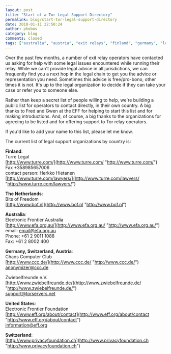 ```yaml
---
layout: post
title: "Start of a Tor Legal Support Directory"
permalink: blog/start-tor-legal-support-directory
date: 2010-01-11 22:50:24
author: phobos
category: blog
comments: closed
tags: ["australia", "austria", "exit relays", "finland", "germany", "legal support", "netherlands", "switzerland", "tor legal support directory", "tor relay operators", "usa"]
---
```


Over the past few months, a number of exit relay operators have contacted us asking for help with some legal issues encountered while running their relay. While we can't provide legal advice in all jurisdictions, we can frequently find you a next hop in the legal chain to get you the advice or representation you need. Sometimes this advice is free/pro-bono, other times it is not. It's up to the legal organization to decide if they can take your case or refer you to someone else.

Rather than keep a secret list of people willing to help, we're building a public list for operators to contact directly, in their own country. A big thanks to Fred and Gwen at the EFF for helping to start this list and for making introductions. And, of course, a big thanks to the organizations for agreeing to be listed and for offering support to Tor relay operators.

If you'd like to add your name to this list, please let me know.

The current list of legal support organizations by country is:

**Finland**:  
 Turre Legal  
 [http://www.turre.com/](http://www.turre.com/ "http://www.turre.com/")  
 Fax +358985657006  
 contact person: Herkko Hietanen  
 [http://www.turre.com/lawyers/](http://www.turre.com/lawyers/ "http://www.turre.com/lawyers/")

**The Netherlands**:  
 Bits of Freedom  
 [http://www.bof.nl](http://www.bof.nl "http://www.bof.nl")

**Australia**:  
 Electronic Frontier Australia  
 [http://www.efa.org.au/](http://www.efa.org.au/ "http://www.efa.org.au/")  
 email: [email@efa.org.au](mailto:email@efa.org.au)  
 Phone: +61 2 9011 1088  
 Fax: +61 2 8002 400

**Germany, Switzerland, Austria**:  
 Chaos Computer Club  
 [http://www.ccc.de/](http://www.ccc.de/ "http://www.ccc.de/")  
 [anonymizer@ccc.de](mailto:anonymizer@ccc.de)

Zwiebelfreunde e.V.  
 [http://www.zwiebelfreunde.de/](http://www.zwiebelfreunde.de/ "http://www.zwiebelfreunde.de/")  
 [support@torservers.net](mailto:support@torservers.net)

**United States**:  
 Electronic Frontier Foundation  
 [http://www.eff.org/about/contact](http://www.eff.org/about/contact "http://www.eff.org/about/contact")  
 [information@eff.org](mailto:information@eff.org)

**Switzerland**:  
 [http://www.privacyfoundation.ch](http://www.privacyfoundation.ch "http://www.privacyfoundation.ch")
